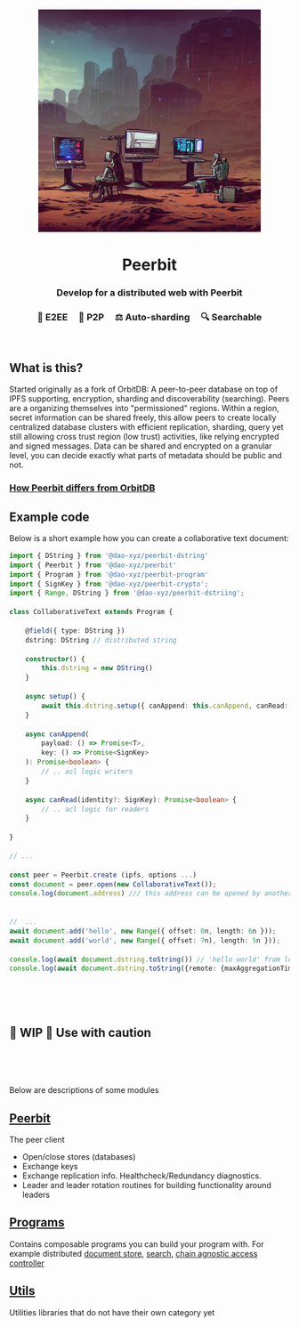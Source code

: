 
<br>
<p align="center">
    <img width="400" src="./peer.png"  alt="Peerbit icon Icon">
</p>

<h1 align="center">
    <strong>
        Peerbit
   </strong>
</h1>

<h3 align="center">
    Develop for a distributed web with Peerbit
</h3>

<h3 align="center">🤫 E2EE &nbsp; &nbsp; 👯 P2P &nbsp; &nbsp; ⚖️ Auto-sharding  &nbsp; &nbsp;  🔍 Searchable</h3>
<br>


## What is this?
Started originally as a fork of OrbitDB: A peer-to-peer database on top of IPFS supporting, encryption, sharding and discoverability (searching). Peers are a organizing themselves into "permissioned" regions. Within a region, secret information can be shared freely, this allow peers to create locally centralized database clusters with efficient replication, sharding, query yet still allowing cross trust region (low trust) activities, like relying encrypted and signed messages. Data can be shared and encrypted on a granular level, you can decide exactly what parts of metadata should be public and not.

### [How Peerbit differs from OrbitDB](./documentation/DIFFERENCE.md)


## Example code 
Below is a short example how you can create a collaborative text document: 

```typescript
import { DString } from '@dao-xyz/peerbit-dstring'
import { Peerbit } from '@dao-xyz/peerbit'
import { Program } from '@dao-xyz/peerbit-program'
import { SignKey } from '@dao-xyz/peerbit-crypto';
import { Range, DString } from '@dao-xyz/peerbit-dstriing';

class CollaborativeText extends Program {

    @field({ type: DString })
    dstring: DString // distributed string 

    constructor() {
        this.dstring = new DString()
    }

    async setup() {
        await this.dstring.setup({ canAppend: this.canAppend, canRead: this.canRead })
    }

    async canAppend(
        payload: () => Promise<T>,
        key: () => Promise<SignKey>
    ): Promise<boolean> {
        // .. acl logic writers
    }

    async canRead(identity?: SignKey): Promise<boolean> {
        // .. acl logic for readers
    }

}

// ... 

const peer = Peerbit.create (ipfs, options ...)
const document = peer.open(new CollaborativeText());
console.log(document.address) /// this address can be opened by another peer 


//  ... 
await document.add('hello', new Range({ offset: 0n, length: 6n }));
await document.add('world', new Range({ offset: 7n), length: 5n }));

console.log(await document.dstring.toString()) // 'hello world' from local store
console.log(await document.dstring.toString({remote: {maxAggregationTime: 3000 }})) // 'hello world' from peers

```

</br>
</br>
</br>

## 🚧 WIP 🚧  Use with caution

</br>
</br>
</br>

Below are descriptions of some modules

## [Peerbit](./packages/client)
The peer client
- Open/close stores (databases)
- Exchange keys
- Exchange replication info. Healthcheck/Redundancy diagnostics. 
- Leader and leader rotation routines for building functionality around leaders

## [Programs](./packages/programs)
Contains composable programs you can build your program with. For example distributed [document store](./packages/programs/data/ddoc), [search](./packages/programs/discovery/dsearch), [chain agnostic access controller](./packages/programs/acl/dynamic-access-controller) 

## [Utils](./packages/utils/)
Utilities libraries that do not have their own category yet
